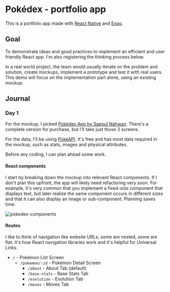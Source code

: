 # Pokédex - portfolio app

This is a portfolio app made with [React Native](https://reactnative.dev) and
[Expo](https://expo.dev).

## Goal

To demonstrate ideas and good practices to implement an efficient and user
friendly React app. I'm also registering the thinking process below.

In a real world project, the team would usually iterate on the problem and
solution, create mockups, implement a prototype and test it with real users.
This demo will focus on the implementation part alone, using an existing mockup.

## Journal

### Day 1

For the mockup, I picked
[Pokédex App by Saepul Nahwan](https://dribbble.com/shots/6540871-Pokedex-App).
There's a complete version for purchase, but I'll take just those 3 screens.

For the data, I'll be using [PokéAPI](https://pokeapi.co/). It's free and has
most data required in the mockup, such as stats, images and physical attributes.

Before any coding, I can plan ahead some work.

#### React components

I start by breaking down the mockup into relevant React components.
If I don't plan this upfront, the app will likely need refactoring very soon.
For example, it's very common that you implement a fixed-size component that
displays text, but later realize the same component occurs in different sizes
and that it can also display an image or sub-component. Planning saves time.

![pokedex-components](https://user-images.githubusercontent.com/5458658/132126766-ce07e8fb-e1e8-44fb-b2c0-7e637227c5cc.png)

#### Routes

I like to think of navigation like website URLs, some are nested, some are flat.
It's how React navigation libraries work and it's helpful for Universal Links.

- `/` - Pokémon List Screen
  - `/pokemon/:id` - Pokémon Detail Screen
    - `/about` - About Tab (default)
    - `/base-stats` - Base Stats Tab
    - `/evolution` - Evolution Tab
    - `/moves` - Moves Tab
